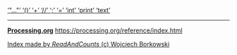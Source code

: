 [ ‘"..."’ ](https://openjdk.java.net/jeps/326)	[ ‘()’ ](https://processing.org/reference/parentheses.html)	[ ‘+’ ](https://processing.org/reference/addition.html)	[ ‘//’ ](https://processing.org/reference/comment.html)	[ ‘;’ ](https://processing.org/reference/semicolon.html)	[ ‘=’ ](https://processing.org/reference/assign.html)	[ ‘int’ ](https://processing.org/reference/int.html)	[ ‘print’ ](https://processing.org/reference/print_.html)	[ ‘text’ ](https://processing.org/reference/text_.html)	


----
[__Processing.org__](http://Processing.org/) <https://processing.org/reference/index.html>


[Index made by _ReadAndCounts_ (c) Wojciech Borkowski](https://github.com/borkowsk/bookProcessingEN/tree/main/33_extensions/readandcounts)

